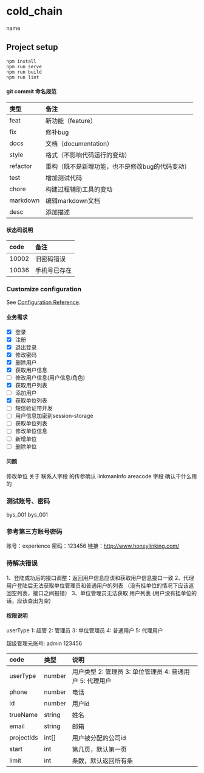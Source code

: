 # cold_chain
name

## Project setup
```
npm install
npm run serve
npm run build
npm run lint
```

#### git commit 命名规范
| 类型 | 备注 |
|:-------- |:---- |
| feat     | 新功能（feature）|
| fix      | 修补bug|
| docs     | 文档（documentation）|
| style    |  格式（不影响代码运行的变动）|
| refactor | 重构（既不是新增功能，也不是修改bug的代码变动）|
| test     | 增加测试代码 |
| chore    | 构建过程辅助工具的变动 |
| markdown | 编辑markdown文档 |
| desc     | 添加描述 |

#### 状态码说明
| code | 备注 |
|:-------- |:---- |
| 10002     | 旧密码错误|
| 10036      | 手机号已存在|

### Customize configuration
See [Configuration Reference](https://cli.vuejs.org/config/).

#### 业务需求
- [x] 登录
- [x] 注册
- [x] 退出登录
- [x] 修改密码
- [x] 删除用户
- [x] 获取用户信息
- [ ] 修改用户信息(用户信息/角色)
- [x] 获取用户列表
- [ ] 添加用户
- [x] 获取单位列表
- [ ] 短信验证带开发
- [ ] 用户信息加密到session-storage
- [ ] 获取单位列表
- [ ] 修改单位信息
- [ ] 新增单位
- [ ] 删除单位

#### 问题
修改单位 关于 联系人字段 的传参确认 linkmanInfo
areacode 字段 确认干什么用的

### 测试账号、密码
bys_001 bys_001

### 参考第三方账号密码
账号：experience 
密码：123456
链接：http://www.honeylinking.com/

### 待解决错误
1、登陆成功后的接口调整：返回用户信息应该和获取用户信息接口一致
2、代理用户登陆后无法获取单位管理员和普通用户的列表 （没有挂单位的情况下应该返回空列表，接口之间报错）
3、单位管理员无法获取 用户列表 (用户没有挂单位的话，应该查出为空)

#### 权限说明
userType 1: 超管 2: 管理员 3: 单位管理员 4: 普通用户 5: 代理用户

超级管理元账号: admin  123456

| code | 类型 | 说明 |
|:-------- |:---- |:---|
|userType |number| 用户类型 2: 管理员 3: 单位管理员 4: 普通用户 5: 代理用户|
|phone |number| 电话|
|id |number|用户id|
|trueName |string|姓名|
|email |string|邮箱|
|projectIds |int[]|用户被分配的公司id|
|start |int|第几页，默认第一页|
|limit |int|条数，默认返回所有条|